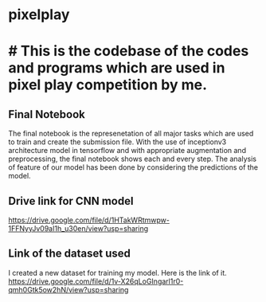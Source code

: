 # pixelplay

# # This is the codebase of the codes and programs which are used in pixel play competition by me.

## Final Notebook
The final notebook is the represenetation of all major tasks which are used to train and create the submission file.
With the use of inceptionv3 architecture model in tensorflow and with appropriate augmentation and preprocessing,
the final notebook shows each and every step. The analysis of feature of our model has been done by considering the predictions of the model.

## Drive link for CNN model
https://drive.google.com/file/d/1HTakWRtmwpw-1FFNyyJv09aI1h_u30en/view?usp=sharing

## Link of the dataset used
I created a new dataset for training my model. Here is the link of it.
https://drive.google.com/file/d/1v-X26qLoGIngarl1r0-qmh0Gtk5ow2hN/view?usp=sharing
